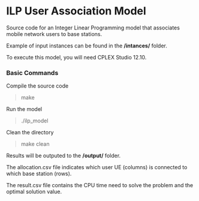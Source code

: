 # ILP User Association Model

Source code for an Integer Linear Programming model that associates mobile network users to base stations.

Example of input instances can be found in the **/intances/** folder.

To execute this model, you will need CPLEX Studio 12.10.

### Basic Commands

Compile the source code
> make

Run the model
> ./ilp_model

Clean the directory
> make clean

Results will be outputed to the **/output/** folder.

The allocation.csv file indicates which user UE (columns) is connected to which base station (rows).

The result.csv file contains the CPU time need to solve the problem and the optimal solution value.